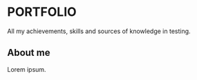 # PORTFOLIO
All my achievements, skills and sources of knowledge in testing.

## About me

Lorem ipsum.
